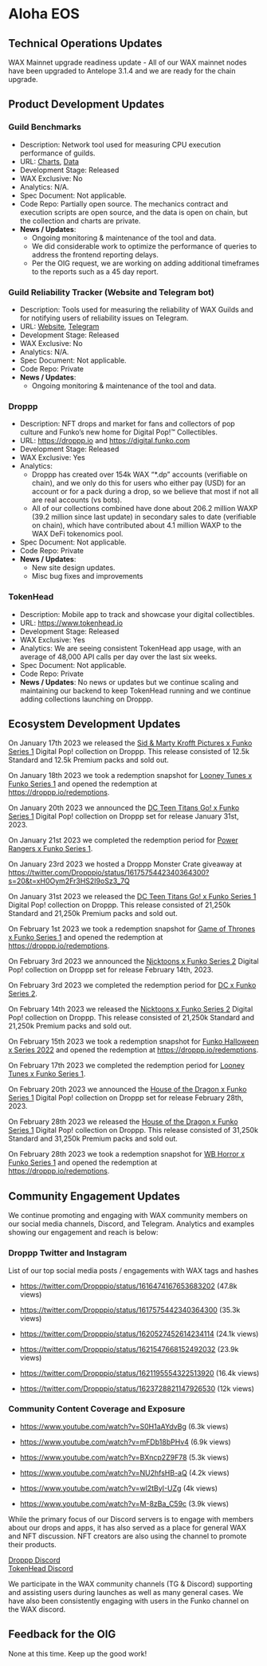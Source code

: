 
# Aloha EOS
 
## Technical Operations Updates
 
WAX Mainnet upgrade readiness update - All of our WAX mainnet nodes have been upgraded to Antelope 3.1.4 and we are ready for the chain upgrade.
 
## Product Development Updates
 
### Guild Benchmarks
 
- Description: Network tool used for measuring CPU execution performance of guilds.
- URL: [Charts](https://www.alohaeos.com/tools/benchmarks#networkId=11&timeframeId=4), [Data](https://wax.bloks.io/account/eosmechanics)
- Development Stage: Released
- WAX Exclusive: No
- Analytics: N/A.
- Spec Document: Not applicable.
- Code Repo: Partially open source. The mechanics contract and execution scripts are open source, and the data is open on chain, but the collection and charts are private.
- **News / Updates**:
  - Ongoing monitoring & maintenance of the tool and data.   
  - We did considerable work to optimize the performance of queries to address the frontend reporting delays.   
  - Per the OIG request, we are working on adding additional timeframes to the reports such as a 45 day report.   


### Guild Reliability Tracker (Website and Telegram bot)
 
- Description: Tools used for measuring the reliability of WAX Guilds and for notifying users of reliability issues on Telegram.
- URL: [Website](https://www.alohaeos.com/tools/reliability#networkId=11&timeframeId=10&sort=rank&sortDir=asc), [Telegram](https://t.me/WAX_Mainnet_Aloha_Tracker)
- Development Stage: Released
- WAX Exclusive: No
- Analytics: N/A.
- Spec Document: Not applicable.
- Code Repo: Private
- **News / Updates**:
  - Ongoing monitoring & maintenance of the tool and data.   
 
### Droppp
 
- Description: NFT drops and market for fans and collectors of pop culture and Funko’s new home for Digital Pop!™ Collectibles.
- URL: https://droppp.io and https://digital.funko.com
- Development Stage: Released
- WAX Exclusive: Yes
- Analytics:
  - Droppp has created over 154k WAX “*.dp” accounts (verifiable on chain), and we only do this for users who either pay (USD) for an account or for a pack during a drop, so we believe that most if not all are real accounts (vs bots).
  - All of our collections combined have done about 206.2 million WAXP (39.2 million since last update) in secondary sales to date (verifiable on chain), which have contributed about 4.1 million WAXP to the WAX DeFi tokenomics pool.
- Spec Document: Not applicable.
- Code Repo: Private
- **News / Updates**:
  - New site design updates.   
  - Misc bug fixes and improvements

 
### TokenHead
 
- Description: Mobile app to track and showcase your digital collectibles.
- URL: https://www.tokenhead.io
- Development Stage: Released
- WAX Exclusive: Yes
- Analytics: We are seeing consistent TokenHead app usage, with an average of 48,000 API calls per day over the last six weeks.
- Spec Document: Not applicable.
- Code Repo: Private
- **News / Updates**: No news or updates but we continue scaling and maintaining our backend to keep TokenHead running and we continue adding collections launching on Droppp.
 
## Ecosystem Development Updates
 
On January 17th 2023 we released the [Sid & Marty Krofft Pictures x Funko Series 1](https://digital.funko.com/drop/102/sid-and-marty-krofft-pictures-series-1/) Digital Pop! collection on Droppp. This release consisted of 12.5k Standard and 12.5k Premium packs and sold out.   

On January 18th 2023 we took a redemption snapshot for [Looney Tunes x Funko Series 1](https://digital.funko.com/drop/72/looney-tunes-series-1/) and opened the redemption at https://droppp.io/redemptions.   

On January 20th 2023 we announced the [DC Teen Titans Go! x Funko Series 1](https://digital.funko.com/drop/105/dc-teen-titans-go-series-1/) Digital Pop! collection on Droppp set for release January 31st, 2023.   

On January 21st 2023 we completed the redemption period for [Power Rangers x Funko Series 1](https://digital.funko.com/drop/63/power-rangers-series-1/).   

On January 23rd 2023 we hosted a Droppp Monster Crate giveaway at https://twitter.com/Dropppio/status/1617575442340364300?s=20&t=xH0Oym2Fr3HS2I9oSz3_7Q   

On January 31st 2023 we released the [DC Teen Titans Go! x Funko Series 1](https://digital.funko.com/drop/105/dc-teen-titans-go-series-1/) Digital Pop! collection on Droppp. This release consisted of 21,250k Standard and 21,250k Premium packs and sold out.   

On February 1st 2023 we took a redemption snapshot for [Game of Thrones x Funko Series 1](https://digital.funko.com/drop/75/game-of-thrones-series-1/) and opened the redemption at https://droppp.io/redemptions.   

On February 3rd 2023 we announced the [Nicktoons x Funko Series 2](https://digital.funko.com/drop/108/nicktoons-series-2/) Digital Pop! collection on Droppp set for release February 14th, 2023.   

On February 3rd 2023 we completed the redemption period for [DC x Funko Series 2](https://digital.funko.com/drop/66/dc-series-2/).   

On February 14th 2023 we released the [Nicktoons x Funko Series 2](https://digital.funko.com/drop/108/nicktoons-series-2/) Digital Pop! collection on Droppp. This release consisted of 21,250k Standard and 21,250k Premium packs and sold out.   

On February 15th 2023 we took a redemption snapshot for [Funko Halloween x Series 2022](https://digital.funko.com/drop/84/funko-halloween-series-2022/) and opened the redemption at https://droppp.io/redemptions.   

On February 17th 2023 we completed the redemption period for [Looney Tunes x Funko Series 1](https://digital.funko.com/drop/72/looney-tunes-series-1/).   

On February 20th 2023 we announced the [House of the Dragon x Funko Series 1](https://digital.funko.com/drop/111/house-of-the-dragon-series-1/) Digital Pop! collection on Droppp set for release February 28th, 2023.   

On February 28th 2023 we released the [House of the Dragon x Funko Series 1](https://digital.funko.com/drop/111/house-of-the-dragon-series-1/) Digital Pop! collection on Droppp. This release consisted of 31,250k Standard and 31,250k Premium packs and sold out.   

On February 28th 2023 we took a redemption snapshot for [WB Horror x Funko Series 1](https://digital.funko.com/drop/87/wb-horror-series-1/) and opened the redemption at https://droppp.io/redemptions.   

 
## Community Engagement Updates
 
We continue promoting and engaging with WAX community members on our social media channels, Discord, and Telegram. Analytics and examples showing our engagement and reach is below:   

### Droppp Twitter and Instagram

List of our top social media posts / engagements with WAX tags and hashes   

- https://twitter.com/Dropppio/status/1616474167653683202 (47.8k views)   

- https://twitter.com/Dropppio/status/1617575442340364300 (35.3k views)  

- https://twitter.com/Dropppio/status/1620527452614234114 (24.1k views)

- https://twitter.com/Dropppio/status/1621547668152492032 (23.9k views)   

- https://twitter.com/Dropppio/status/1621195554322513920 (16.4k views)

- https://twitter.com/Dropppio/status/1623728821147926530 (12k views)   


### Community Content Coverage and Exposure

- https://www.youtube.com/watch?v=S0H1aAYdvBg (6.3k views)   

- https://www.youtube.com/watch?v=mFDb18bPHv4 (6.9k views)   

- https://www.youtube.com/watch?v=BXncp2Z9F78 (5.3k views)   

- https://www.youtube.com/watch?v=NU2hfsHB-aQ (4.2k views)   

- https://www.youtube.com/watch?v=wl2tByI-UZg (4k views)   

- https://www.youtube.com/watch?v=M-8zBa_C59c (3.9k views)   


While the primary focus of our Discord servers is to engage with members about our drops and apps, it has also served as a place for general WAX and NFT discussion. NFT creators are also using the channel to promote their products.   

[Droppp Discord](https://droppp.io/discord)   
[TokenHead Discord](https://tokenhead.io/discord)     

We participate in the WAX community channels (TG & Discord) supporting and assisting users during launches as well as many general cases. We have also been consistently engaging with users in the Funko channel on the WAX discord.
 
## Feedback for the OIG
 
None at this time. Keep up the good work!


